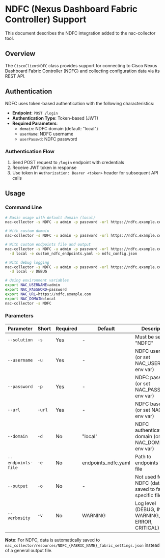 # NDFC (Nexus Dashboard Fabric Controller) Support

This document describes the NDFC integration added to the nac-collector tool.

## Overview

The `CiscoClientNDFC` class provides support for connecting to Cisco Nexus Dashboard Fabric Controller (NDFC) and collecting configuration data via its REST API.

## Authentication

NDFC uses token-based authentication with the following characteristics:

- **Endpoint**: `POST /login`
- **Authentication Type**: Token-based (JWT)
- **Required Parameters**:
  - `domain`: NDFC domain (default: "local")
  - `userName`: NDFC username
  - `userPasswd`: NDFC password

### Authentication Flow

1. Send POST request to `/login` endpoint with credentials
2. Receive JWT token in response
3. Use token in `Authorization: Bearer <token>` header for subsequent API calls

## Usage

### Command Line

```bash
# Basic usage with default domain (local)
nac-collector -s NDFC -u admin -p password -url https://ndfc.example.com

# With custom domain
nac-collector -s NDFC -u admin -p password -url https://ndfc.example.com -d CustomDomain

# With custom endpoints file and output
nac-collector -s NDFC -u admin -p password -url https://ndfc.example.com \
  -d local -e custom_ndfc_endpoints.yaml -o ndfc_config.json

# With debug logging
nac-collector -s NDFC -u admin -p password -url https://ndfc.example.com \
  -d local -v DEBUG

# Using environment variables
export NAC_USERNAME=admin
export NAC_PASSWORD=password
export NAC_URL=https://ndfc.example.com
export NAC_DOMAIN=local
nac-collector -s NDFC
```

### Parameters

| Parameter | Short | Required | Default | Description |
|-----------|-------|----------|---------|-------------|
| `--solution` | `-s` | Yes | - | Must be set to "NDFC" |
| `--username` | `-u` | Yes | - | NDFC username (or set NAC_USERNAME env var) |
| `--password` | `-p` | Yes | - | NDFC password (or set NAC_PASSWORD env var) |
| `--url` | `-url` | Yes | - | NDFC base URL (or set NAC_URL env var) |
| `--domain` | `-d` | No | "local" | NDFC authentication domain (or set NAC_DOMAIN env var) |
| `--endpoints-file` | `-e` | No | endpoints_ndfc.yaml | Path to endpoints YAML file |
| `--output` | `-o` | No | - | Not used for NDFC (data saved to fabric-specific file) |
| `--verbosity` | `-v` | No | WARNING | Log level (DEBUG, INFO, WARNING, ERROR, CRITICAL) |

**Note**: For NDFC, data is automatically saved to `nac_collector/resources/NDFC_{FABRIC_NAME}_fabric_settings.json` instead of a general output file.
